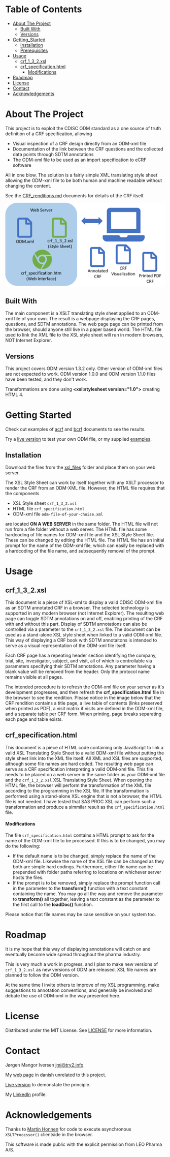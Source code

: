 # Table of Contents
* [About The Project](#About_The_Project)
  * [Built With](#Built_With)
  * [Versions](#Versions)
* [Getting_Started](#Getting_Started)
  * [Installation](#Installation)
  * [Prerequisites](#Prerequisites)
* [Usage](#Usage)
  * [crf_1_3_2.xsl](#crf_1_3_2_xsl)
  * [crf_specification.html](#crf_specification_html)
    * [Modifications](#Modifications)
* [Roadmap](#Roadmap)
* [License](#License)
* [Contact](#Contact)
* [Acknowledgements](#Acknowledgements)

# About The Project <a name="About_The_Project"/>
This project is to exploit the CDISC ODM standard as a one source of truth definition of a CRF specification, allowing

* Visual inspection of a CRF design directly from an ODM-xml file
* Documentation of the link between the CRF questions and the collected data points through SDTM annotations
* The ODM-xml file to be used as an import specification to eCRF software

All in one blow. The solution is a fairly simple XML translating style sheet allowing the ODM-xml file to be both human and machine readable without changing the content.

See the [CRF_renditions.md](CRF_renditions.md) documents for details of the CRF itself.

![Infographic about ODM stylesheet](images/odm_overview.png)

## Built With <a name="Built_With"/>
The main component is a XSLT translating style sheet applied to an ODM-xml file of your own. The result is a webpage displaying the CRF pages, questions, and SDTM annotations. The web page page can be printed from the browser, should anyone still live in a paper based world. The HTML file used to link the XML file to the XSL style sheet will run in modern browsers, NOT Internet Explorer.

## Versions <a name="Versions"/>
This project covers ODM version 1.3.2 only. Other version of ODM-xml files are not expected to work. ODM version 1.0.0 and ODM version 1.1.0 files have been tested, and they don't work.

Transformations are done using **<xsl:stylesheet version="1.0">** creating HTML 4.

# Getting Started <a name="Getting_Started"/>
Check out examples of [acrf](examples/acrf.pdf) and [bcrf](examples/bcrf.pdf) documents to see the results.

Try a [live version](http://try2.info/odm2crf/odm2crf.html) to test your own ODM file, or my supplied [examples](/example).

## Installation <a name="Installation"/>
Download the files from the [xsl_files](/xsl_files) folder and place them on your web server.

The XSL Style Sheet can work by itself together with any XSLT processor to render the CRF from an ODM-XML file. However, the HTML file requires that the components

* XSL Style sheet `crf_1_3_2.xsl`
* HTML file `crf_specification.html`
* ODM-xml file `odm-file-of-your-choise.xml`

are located __ON A WEB SERVER__ in the same folder. The HTML file will not run from a file folder without a web server. The HTML file has some hardcoding of file names for ODM-xml file and the XSL Style Sheet file. These can be changed by editing the HTML file. The HTML file has an initial prompt for the name of the ODM-xml file, which can easily be replaced with a hardcoding of the file name, and subsequently removal of the prompt.

# Usage <a name="Usage"/>
## crf_1_3_2.xsl <a name="crf_1_3_2_xsl"/>
This document is a piece of XSL-xml to display a valid CDISC ODM-xml file as an SDTM annotated CRF in a browser. The selected technology is supported in any modern browser (not Internet Explorer). The resulting web page can toggle SDTM annotations on and off, enabling printing of the CRF with and without this part. Display of SDTM annotations can also be controlled via a parameter to the `crf_1_3_2.xsl` file. The document can be used as a stand-alone XSL style sheet when linked to a valid ODM-xml file. This way of displaying a CRF book with SDTM annotaitons is intended to serve as a visual representation of the ODM-xml file itself.

Each CRF page has a repeating header section identifying the company, trial, site, investigator, subject, and visit, all of which is controllable via parameters specifying their SDTM annotations. Any parameter having a blank value will be removed from the header. Only the protocol name remains visible at all pages.

The intended procedure is to refresh the ODM-xml file on your server as it's development progresses, and then refresh the **crf_specification.html** file in the browser to see the rendition. Please notice in the image below that the CRF rendition contains a title page, a live table of contents (links preserved when printed as PDF), a visit matrix if visits are defined in the ODM-xml file, and a separate table per CRF form. When printing, page breaks separating each page and table exists.

## crf_specification.html <a name="crf_specification_html"/>
This document is a piece of HTML code containing only JavaScript to link a valid XSL Translating Style Sheet to a valid ODM-xml file without putting the style sheet link into the XML file itself. All XML and XSL files are supported, although some file names are hard coded. The resulting web page can serve as a CRF specification interpreting a valid ODM-xml file. This file needs to be placed on a web server in the same folder as your ODM-xml file and the `crf_1_3_2.xsl` XSL Translating Style Sheet. When opening the HTML file, the browser will perform the transformation of the XML file according to the programming in the XSL file. If the transformation is performed using a stand-alone XSL engine that is not a browser, the HTML file is not needed. I have tested that SAS PROC XSL can perform such a transformation and produce a simmilar result as the `crf_specification.html` file.

#### Modifications <a name="Modifications"/>
The file `crf_specification.html` contains a HTML prompt to ask for the name of the ODM-xml file to be processed. If this is to be changed, you may do the following:
* If the default name is to be changed, simply replace the name of the ODM-xml file. Likewise the name of the XSL file can be changed as they both are simple hard codings. Furthermore, either file name can be prepended with folder paths referring to locations on whichever server hosts the files.
* If the prompt is to be removed, simply replace the prompt function call in the parameter to the **transform()** function with a text constant containing the name. You may go all the way and remove the parameter to **transform()** all together, leaving a text constant as the parameter to the first call to the **loadDoc()** function.

Please notice that file names may be case sensitive on your system too.

# Roadmap <a name="Roadmap"/>
It is my hope that this way of displaying annotations will catch on and eventually become wide spread throughout the pharma industry.

This is very much a work in progress, and I plan to make new versions of `crf_1_3_2.xsl` as new versions of ODM are released. XSL file names are planned to follow the ODM version.

At the same time I invite others to improve of my XSL programming, make suggestions to annotation conventions, and generally be involved and debate the use of ODM-xml in the way presented here.

# License <a name="License"/>
Distributed under the MIT License. See [LICENSE](https://github.com/jmangori/CDISC-ODM-and-Define-XML-tools/blob/master/LICENSE) for more information.

# Contact <a name="Contact"/>
Jørgen Mangor Iversen [jmi@try2.info](mailto:jmi@try2.info)

My [web page](http://www.try2.info) in danish unrelated to this project.

[Live version](http://try2.info/odm2crf/odm2crf.html) to demonstate the principle.

My [LinkedIn](https://www.linkedin.com/in/jørgen-iversen-ab5908b/) profile.

# Acknowledgements <a name="Acknowledgements"/>
Thanks to [Martin Honnen](https://github.com/martin-honnen/martin-honnen.github.io/blob/master/xslt/arcor-archive/2016/test2016081501.html) for code to execute asynchronous `XSLTProcessor()` clientside in the browser.

This software is made public with the explicit permission from LEO Pharma A/S.
